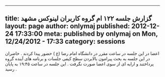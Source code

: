 ----------
title: گزارش جلسه ۱۲۲ ام گروه کاربران لینوکس مشهد
layout: page
author: onlymaj
published: 2012-12-24 17:33:00
meta: published by onlymaj on Mon, 12/24/2012 - 17:33
category: sessions
----------
اعضا در این جلسه در ساعت مقرر در دانشگاه امام رضا (ع ) حضور پیدا کردند .
حاضران در این جلسه به بحث پیرامون بالابردن سطح کیفی جلسات و برنامه های آینده
گروه پرداختند و ارايه ای از سوی اعضا صورت نگرفت . این جلسه در ساعت ۱۹:۴۵ به
پایان رسید .



<!--more-->
